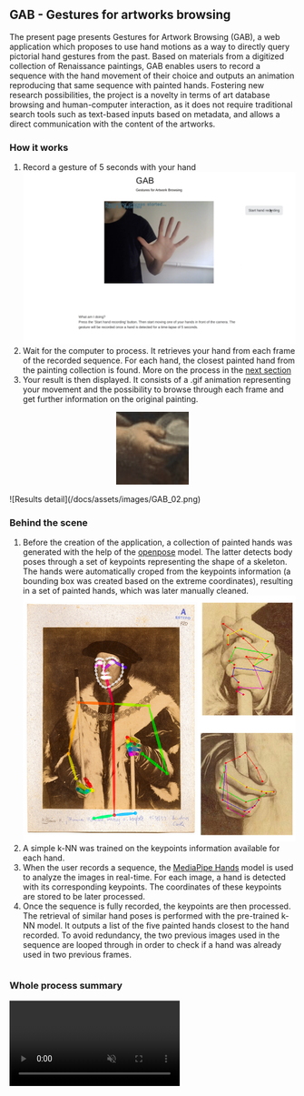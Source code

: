## GAB - Gestures for artworks browsing
The present page presents Gestures for Artwork Browsing (GAB), a web application which proposes to use hand motions as a way to directly query pictorial hand gestures from the past. Based on materials from a digitized collection of Renaissance paintings, GAB enables users to record a sequence with the hand movement of their choice and outputs an animation reproducing that same sequence with painted hands. Fostering new research possibilities, the project is a novelty in terms of art database browsing and human-computer interaction, as it does not require traditional search tools such as text-based inputs based on metadata, and allows a direct communication with the content of the artworks.

### How it works
1. Record a gesture of 5 seconds with your hand
![Hand recording](/docs/assets/images/GAB_01.png)
3. Wait for the computer to process. It retrieves your hand from each frame of the recorded sequence. For each hand, the closest painted hand from the painting collection is found. More on the process in the [next section](#behind-the-scene)
4. Your result is then displayed. It consists of a .gif animation representing your movement and the possibility to browse through each frame and get further information on the original painting.
<p align="center"><img alt="Gif animation" src="/docs/assets/images/movie_knn_2021-10-14_12-34.gif"></p>
![Results detail](/docs/assets/images/GAB_02.png)

### Behind the scene
1. Before the creation of the application, a collection of painted hands was generated with the help of the [openpose](https://github.com/CMU-Perceptual-Computing-Lab/openpose) model. The latter detects body poses through a set of keypoints representing the shape of a skeleton. The hands were automatically croped from the keypoints information (a bounding box was created based on the extreme coordinates), resulting in a set of painted hands, which was later manually cleaned.
![Openpose detect](/docs/assets/images/GAGA_bibhertz.png)
3. A simple k-NN was trained on the keypoints information available for each hand.
4. When the user records a sequence, the [MediaPipe Hands](https://google.github.io/mediapipe/solutions/hands.html) model is used to analyze the images in real-time. For each image, a hand is detected with its corresponding keypoints. The coordinates of these keypoints are stored to be later processed.
5. Once the sequence is fully recorded, the keypoints are then processed. The retrieval of similar hand poses is performed with the pre-trained k-NN model. It outputs a list of the five painted hands closest to the hand recorded. To avoid redundancy, the two previous images used in the sequence are looped through in order to check if a hand was already used in two previous frames.
```code

```

### Whole process summary
<video src="/docs/assets/images/GAB_Bernasconi_IUI_2022_small.mp4" muted="muted" class="d-block rounded-bottom-2 border-top width-fit" style="max-height:1080px;"></video>
